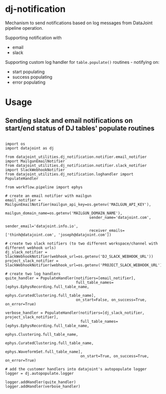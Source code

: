# dj-notification

Mechanism to send notifications based on log messages from DataJoint pipeline operation.

Supporting notification with
+ email
+ slack

Supporting custom log handler for `table.populate()` routines - notifying on:
+ start populating
+ success populating
+ error populating


# Usage


## Sending slack and email notifications on start/end status of DJ tables' populate routines

```

import os
import datajoint as dj

from datajoint_utilities.dj_notification.notifier.email_notifier import MailgunEmailNotifier
from datajoint_utilities.dj_notification.notifier.slack_notifier import SlackWebhookNotifier
from datajoint_utilities.dj_notification.loghandler import PopulateHandler

from workflow.pipeline import ephys

# create an email notifier with mailgun
email_notifier = MailgunEmailNotifier(mailgun_api_key=os.getenv('MAILGUN_API_KEY'),
                                      mailgun_domain_name=os.getenv('MAILGUN_DOMAIN_NAME'),
                                      sender_name='datajoint.com',
                                      sender_email='datajoint.info.io',
                                      receiver_emails=['thinh@datajoint.com', 'joseph@datajoint.com'])

# create two slack notifiers (to two different workspace/channel with different webhook urls)
dj_slack_notifier = SlackWebhookNotifier(webhook_url=os.getenv('DJ_SLACK_WEBHOOK_URL'))
project_slack_notifier = SlackWebhookNotifier(webhook_url=os.getenv('PROJECT_SLACK_WEBHOOK_URL'))

# create two log handlers
quite_handler = PopulateHandler(notifiers=[email_notifier],
                                full_table_names=[ephys.EphysRecording.full_table_name,
                                                  ephys.CuratedClustering.full_table_name],
                                on_start=False, on_success=True, on_error=True)

verbose_handler = PopulateHandler(notifiers=[dj_slack_notifier, project_slack_notifier],
                                  full_table_names=[ephys.EphysRecording.full_table_name,
                                                    ephys.Clustering.full_table_name,
                                                    ephys.CuratedClustering.full_table_name,
                                                    ephys.WaveformSet.full_table_name],
                                  on_start=True, on_success=True, on_error=True)

# add the customer handlers into datajoint's autopopulate logger
logger = dj.autopopulate.logger

logger.addHandler(quite_handler)
logger.addHandler(verbose_handler)

```
